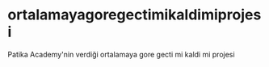 # ortalamayagoregectimikaldimiprojesi
Patika Academy'nin verdiği ortalamaya gore gecti mi kaldi mi projesi
